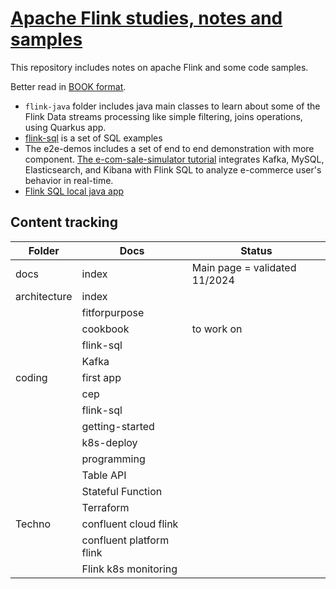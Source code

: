 # [Apache Flink studies, notes and samples](https://jbcodeforce.github.io/flink-studies/)

This repository includes notes on apache Flink and some code samples.

Better read in [BOOK format](https://jbcodeforce.github.io/flink-studies/).

* `flink-java` folder includes java main classes to learn about some of the Flink Data streams processing like simple filtering, joins operations, using Quarkus app.
* [flink-sql](https://github.com/jbcodeforce/flink-studies/tree/master/flink-sql) is a set of SQL examples
* The e2e-demos includes a set of end to end demonstration with more component. [The e-com-sale-simulator tutorial](https://flink.apache.org/2020/07/28/flink-sql-demo-building-e2e-streaming-application.html) integrates Kafka, MySQL, Elasticsearch, and Kibana with Flink SQL to analyze e-commerce user's behavior in real-time.
* [Flink SQL local java app](https://github.com/jbcodeforce/flink-studies/tree/master/flink-sql/flink-sql-quarkus)


## Content tracking

| Folder | Docs | Status | 
| --- | --- | --- |
| docs | index | Main page = validated 11/2024 |
| architecture | index | |
|  | fitforpurpose | |
|  | cookbook | to work on |
|  | flink-sql | |
|  | Kafka | |
| coding | first app | |
|  | cep | |
|  | flink-sql | |
|  | getting-started | |
|  | k8s-deploy | |
|  | programming | |
|  | Table API | |
|  | Stateful Function | |
|  | Terraform | |
| Techno | confluent cloud flink | |
|  | confluent platform flink | |
| | Flink k8s monitoring | | 